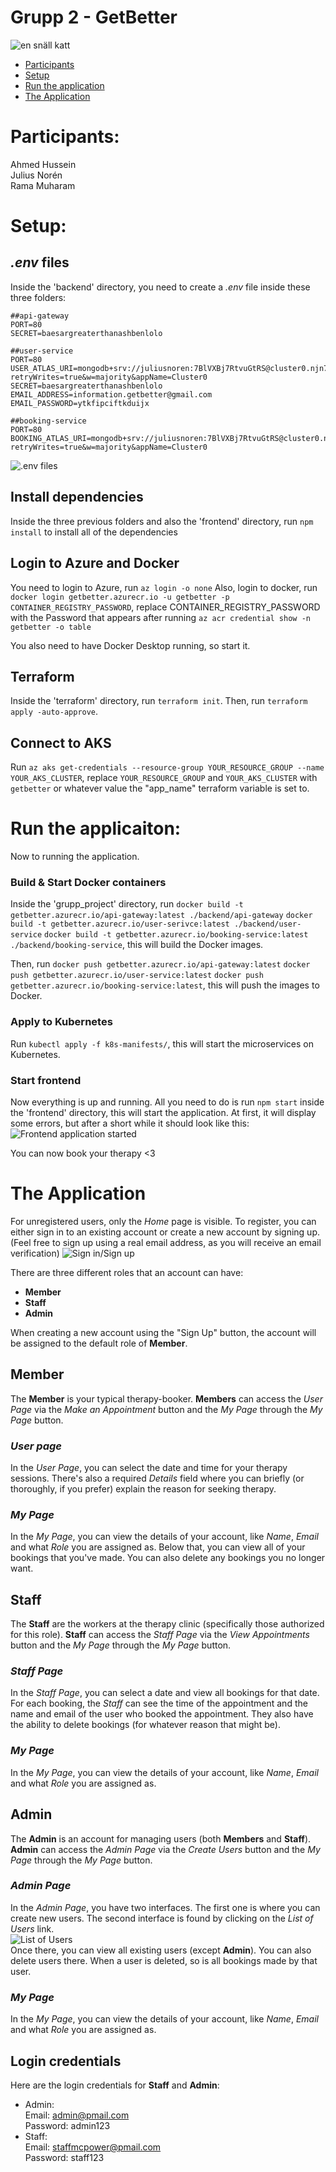 # Grupp 2 - GetBetter
![en snäll katt](https://github.com/user-attachments/assets/033459e3-9ca0-4a9f-8568-793c6bce079c)



- [Participants](#participants)
- [Setup](#setup)
- [Run the application](#run-the-application)
- [The Application](#the-application)

# Participants:<br>
Ahmed Hussein<br>
Julius Norén<br>
Rama Muharam

# Setup:
## *.env* files
Inside the 'backend' directory, you need to create a *.env* file inside these three folders:
```
##api-gateway
PORT=80
SECRET=baesargreaterthanashbenlolo
```
```
##user-service
PORT=80 USER_ATLAS_URI=mongodb+srv://juliusnoren:7BlVXBj7RtvuGtRS@cluster0.njn74.mongodb.net/User?retryWrites=true&w=majority&appName=Cluster0 SECRET=baesargreaterthanashbenlolo EMAIL_ADDRESS=information.getbetter@gmail.com EMAIL_PASSWORD=ytkfipciftkduijx
```
```
##booking-service
PORT=80 BOOKING_ATLAS_URI=mongodb+srv://juliusnoren:7BlVXBj7RtvuGtRS@cluster0.njn74.mongodb.net/Booking?retryWrites=true&w=majority&appName=Cluster0
```
![.env files](https://cdn.discordapp.com/attachments/1221090555405008978/1344687263065571501/image.png?ex=67cfa8da&is=67ce575a&hm=65c03dd4489c8daa29da154193d94850fcb294265d998e89a79e10fadde1e5f0&)

## Install dependencies
Inside the three previous folders and also the 'frontend' directory, run `npm install` to install all of the dependencies

## Login to Azure and Docker
You need to login to Azure, run `az login -o none` 
Also, login to docker, run `docker login getbetter.azurecr.io -u getbetter -p CONTAINER_REGISTRY_PASSWORD`,
replace CONTAINER_REGISTRY_PASSWORD with the Password that appears after running `az acr credential show -n getbetter -o table`

You also need to have Docker Desktop running, so start it.

## Terraform
Inside the 'terraform' directory, run `terraform init`.
Then, run `terraform apply -auto-approve`.

## Connect to AKS
Run
`az aks get-credentials --resource-group YOUR_RESOURCE_GROUP --name YOUR_AKS_CLUSTER`,
replace `YOUR_RESOURCE_GROUP` and `YOUR_AKS_CLUSTER` with `getbetter` or whatever value the "app_name" terraform variable is set to.

# Run the applicaiton:
Now to running the application.

### Build & Start Docker containers
Inside the 'grupp_project' directory, run 
`docker build -t getbetter.azurecr.io/api-gateway:latest ./backend/api-gateway`
`docker build -t getbetter.azurecr.io/user-serivce:latest ./backend/user-service`
`docker build -t getbetter.azurecr.io/booking-service:latest ./backend/booking-service`, 
this will build the Docker images.

Then, run
`docker push getbetter.azurecr.io/api-gateway:latest`
`docker push getbetter.azurecr.io/user-service:latest`
`docker push getbetter.azurecr.io/booking-service:latest`,
this will push the images to Docker.

### Apply to Kubernetes
Run `kubectl apply -f k8s-manifests/`,
this will start the microservices on Kubernetes.

### Start frontend
Now everything is up and running.
All you need to do is run `npm start` inside the 'frontend' directory, this will start the application. At first, it will display some errors, but after a short while it should look like this:  
   ![Frontend application started](https://github.com/user-attachments/assets/e9a917a4-5ffa-4907-90e3-6bd549fe1a3b)

You can now book your therapy <3

# The Application
For unregistered users, only the *Home* page is visible.
To register, you can either sign in to an existing account or create a new account by signing up.  
(Feel free to sign up using a real email address, as you will receive an email verification)
![Sign in/Sign up](https://github.com/user-attachments/assets/7b26346c-ccac-4ea5-aa4e-390228e69aef)

There are three different roles that an account can have:
- **Member**
- **Staff**
- **Admin**  

When creating a new account using the "Sign Up" button, the account will be assigned to the default role of **Member**.

## **Member**
The **Member** is your typical therapy-booker. **Members** can access the *User Page* via the *Make an Appointment* button and the *My Page* through the *My Page* button.

### *User page*
In the *User Page*, you can select the date and time for your therapy sessions. There's also a required *Details* field where you can briefly (or thoroughly, if you prefer) explain the reason for seeking therapy.

### *My Page*
In the *My Page*, you can view the details of your account, like *Name*, *Email* and what *Role* you are assigned as.
Below that, you can view all of your bookings that you've made. You can also delete any bookings you no longer want.

## **Staff**
The **Staff** are the workers at the therapy clinic (specifically those authorized for this role). **Staff** can access the *Staff Page* via the *View Appointments* button and the *My Page* through the *My Page* button.

### *Staff Page*
In the *Staff Page*, you can select a date and view all bookings for that date. For each booking, the *Staff* can see the time of the appointment and the name and email of the user who booked the appointment. They also have the ability to delete bookings (for whatever reason that might be).

### *My Page*
In the *My Page*, you can view the details of your account, like *Name*, *Email* and what *Role* you are assigned as.

## **Admin**
The **Admin** is an account for managing users (both **Members** and **Staff**). **Admin** can access the *Admin Page* via the *Create Users* button and the *My Page* through the *My Page* button.

### *Admin Page*
In the *Admin Page*, you have two interfaces. The first one is where you can create new users. The second interface is found by clicking on the *List of Users* link.   
![List of Users](https://github.com/user-attachments/assets/f8ed5c97-d1f1-492e-b3b4-7d3f0077bd4b)  
Once there, you can view all existing users (except **Admin**). You can also delete users there. When a user is deleted, so is all bookings made by that user. 

### *My Page*
In the *My Page*, you can view the details of your account, like *Name*, *Email* and what *Role* you are assigned as.

## Login credentials
Here are the login credentials for **Staff** and **Admin**:
- Admin:  
  Email: admin@pmail.com  
  Password: admin123
- Staff:  
  Email: staffmcpower@pmail.com  
  Password: staff123

